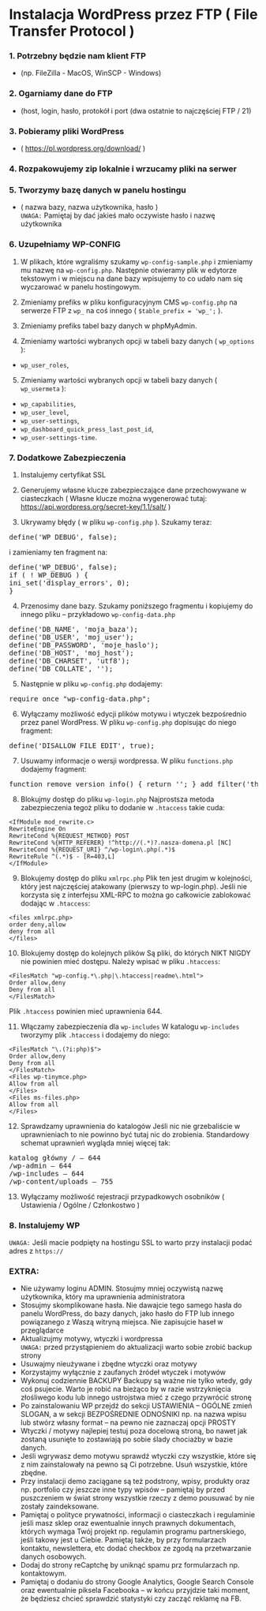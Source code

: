# Instalacja WordPress przez FTP ( File Transfer Protocol )

### 1. Potrzebny będzie nam klient FTP
- (np. FileZilla - MacOS, WinSCP - Windows)
  
### 2. Ogarniamy dane do FTP
- (host, login, hasło, protokół i port (dwa ostatnie to najczęściej FTP / 21)
  
### 3. Pobieramy pliki WordPress
- ( https://pl.wordpress.org/download/ )
  
### 4. Rozpakowujemy zip lokalnie i wrzucamy pliki na serwer
  
### 5. Tworzymy bazę danych w panelu hostingu
- ( nazwa bazy, nazwa użytkownika, hasło ) <br>
`UWAGA:` Pamiętaj by dać jakieś mało oczywiste hasło i nazwę użytkownika
  
### 6. Uzupełniamy WP-CONFIG
1. W plikach, które wgraliśmy szukamy `wp-config-sample.php` i zmieniamy mu nazwę na `wp-config.php`. Następnie otwieramy plik w edytorze tekstowym i w miejscu na dane bazy wpisujemy to co udało nam się wyczarować w panelu hostingowym.

2. Zmieniamy prefiks w pliku konfiguracyjnym CMS `wp-config.php` na serwerze FTP z `wp_` na coś innego ( `$table_prefix = 'wp_';` ).

3. Zmieniamy prefiks tabel bazy danych w phpMyAdmin.

4. Zmieniamy wartości wybranych opcji w tabeli bazy danych ( `wp_options` ):
- `wp_user_roles`,

5. Zmieniamy wartości wybranych opcji w tabeli bazy danych ( `wp_usermeta` ):
- `wp_capabilities`,
- `wp_user_level`,
- `wp_user-settings`,
- `wp_dashboard_quick_press_last_post_id`,
- `wp_user-settings-time`.

### 7. Dodatkowe Zabezpieczenia

1. Instalujemy certyfikat SSL

2. Generujemy własne klucze zabezpieczające dane przechowywane w ciasteczkach ( Własne klucze można wygenerować tutaj: https://api.wordpress.org/secret-key/1.1/salt/ )

3. Ukrywamy błędy ( w pliku `wp-config.php` ). Szukamy teraz:
<pre>define('WP_DEBUG', false); </pre>
i zamieniamy ten fragment na:
<pre>define('WP_DEBUG', false);
if ( ! WP_DEBUG ) {
ini_set('display_errors', 0);
} </pre>

4. Przenosimy dane bazy. Szukamy poniższego fragmentu i kopiujemy do innego pliku – przykładowo `wp-config-data.php`
<pre>define('DB_NAME', 'moja_baza');
define('DB_USER', 'moj_user');
define('DB_PASSWORD', 'moje_haslo');
define('DB_HOST', 'moj_host');
define('DB_CHARSET', 'utf8');
define('DB_COLLATE', ''); </pre>

5. Następnie w pliku `wp-config.php` dodajemy:
<pre>require_once "wp-config-data.php"; </pre>

6. Wyłączamy możliwość edycji plików motywu i wtyczek bezpośrednio przez panel WordPress. W pliku `wp-config.php` dopisując do niego fragment:
<pre>define('DISALLOW_FILE_EDIT', true); </pre>

7. Usuwamy informacje o wersji wordpressa. W pliku `functions.php` dodajemy fragment:
<pre>function remove_version_info() { return ''; } add_filter('the_generator', 'remove_version_info'); remove_action('wp_head', 'wp_generator');</pre>

8. Blokujmy dostęp do pliku `wp-login.php`
Najprostsza metoda zabezpieczenia tegoż pliku to dodanie w `.htaccess` takie cuda:
```
<IfModule mod_rewrite.c>
RewriteEngine On
RewriteCond %{REQUEST_METHOD} POST
RewriteCond %{HTTP_REFERER} !^http://(.*)?.nasza-domena.pl [NC]
RewriteCond %{REQUEST_URI} ^/wp-login\.php(.*)$
RewriteRule ^(.*)$ - [R=403,L]
</IfModule>
```

9. Blokujemy dostęp do pliku `xmlrpc.php`
Plik ten jest drugim w kolejności, który jest najczęściej atakowany (pierwszy to wp-login.php). Jeśli nie korzysta się z interfejsu XML-RPC to można go całkowicie zablokować dodając w `.htaccess`:
```
<files xmlrpc.php>
order deny,allow
deny from all
</files>
```

10. Blokujemy dostęp do kolejnych plików
Są pliki, do których NIKT NIGDY nie powinien mieć dostępu. Należy wpisać w pliku `.htaccess`:
```
<FilesMatch "wp-config.*\.php|\.htaccess|readme\.html">
Order allow,deny
Deny from all
</FilesMatch>
```
Plik `.htaccess` powinien mieć uprawnienia 644.

11. Włączamy zabezpieczenia dla `wp-includes`
W katalogu `wp-includes` tworzymy plik `.htaccess` i dodajemy do niego:
```
<FilesMatch "\.(?i:php)$">
Order allow,deny
Deny from all
</FilesMatch>
<Files wp-tinymce.php>
Allow from all
</Files>
<Files ms-files.php>
Allow from all
</Files>
```

12. Sprawdzamy uprawnienia do katalogów
Jeśli nic nie grzebaliście w uprawnieniach to nie powinno być tutaj nic do zrobienia. Standardowy schemat uprawnień wygląda mniej więcej tak:
<pre>katalog główny / – 644
/wp-admin – 644
/wp-includes – 644
/wp-content/uploads – 755</pre>

13. Wyłączamy możliwość rejestracji przypadkowych osobników ( Ustawienia / Ogólne / Członkostwo )

### 8. Instalujemy WP
`UWAGA:` Jeśli macie podpięty na hostingu SSL to warto przy instalacji podać adres z `https://`

### EXTRA:
- Nie używamy loginu ADMIN. Stosujmy mniej oczywistą nazwę użytkownika, który ma uprawnienia administratora 
- Stosujmy skomplikowane hasła. Nie dawajcie tego samego hasła do panelu WordPress, do bazy danych, jako hasło do FTP lub innego powiązanego z Waszą witryną miejsca. Nie zapisujcie haseł w przeglądarce
- Aktualizujmy motywy, wtyczki i wordpressa <br>
`UWAGA:` przed przystąpieniem do aktualizacji warto sobie zrobić backup strony
- Usuwajmy nieużywane i zbędne wtyczki oraz motywy
- Korzystajmy wyłącznie z zaufanych źródeł wtyczek i motywów
- Wykonuj codziennie BACKUPY Backupy są ważne nie tylko wtedy, gdy coś psujecie. Warto je robić na bieżąco by w razie wstrzyknięcia złośliwego kodu lub innego ustrojstwa mieć z czego przywrócić stronę
- Po zainstalowaniu WP przejdź do sekcji USTAWIENIA – OGÓLNE zmień SLOGAN, a w sekcji BEZPOŚREDNIE ODNOŚNIKI np. na nazwa wpisu lub stwórz własny format – na pewno nie zaznaczaj opcji PROSTY
- Wtyczki / motywy najlepiej testuj poza docelową stroną, bo nawet jak zostaną usunięte to zostawiają po sobie ślady chociażby w bazie danych. 
- Jeśli wgrywasz demo motywu sprawdź wtyczki czy wszystkie, które się z nim zainstalowały na pewno są Ci potrzebne. Usuń wszystkie, które zbędne. 
- Przy instalacji demo zaciągane są też podstrony, wpisy, produkty oraz np. portfolio czy jeszcze inne typy wpisów – pamiętaj by przed puszczeniem w świat strony wszystkie rzeczy z demo pousuwać by nie zostały zaindeksowane.
- Pamiętaj o polityce prywatności, informacji o ciasteczkach i regulaminie jeśli masz sklep oraz ewentualnie innych prawnych dokumentach, których wymaga Twój projekt np. regulamin programu partnerskiego, jeśli takowy jest u Ciebie. Pamiętaj także, by przy formularzach kontaktu, newslettera, etc dodać checkbox ze zgodą na przetwarzanie danych osobowych.
- Dodaj do strony reCaptchę by uniknąć spamu prz formularzach np. kontaktowym.
- Pamiętaj o dodaniu do strony Google Analytics, Google Search Console oraz ewentualnie piksela Facebooka – w końcu przyjdzie taki moment, że będziesz chcieć sprawdzić statystyki czy zacząć reklamę na FB.

